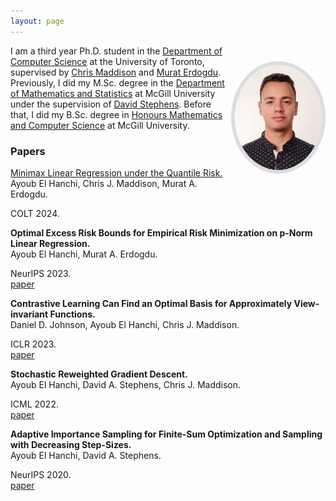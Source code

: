```yaml
---
layout: page
---
```

<img style="float: right;
    margin-top: 25px;
    margin-bottom: 35px;
    max-width: 30%;
    border: 6px solid #ddd;
    border-radius: 50%;
    box-sizing: border-box;"
    src="files/picture_3.png">

I am a third year Ph.D. student in the [Department of Computer Science](https://web.cs.toronto.edu/) at the University of Toronto, supervised by [Chris Maddison](https://www.cs.toronto.edu/~cmaddis/) and [Murat Erdogdu](https://www.cs.toronto.edu/~erdogdu/). Previously, I did my M.Sc. degree in the [Department of Mathematics and Statistics](https://www.mcgill.ca/mathstat/) at McGill University under the supervision of [David Stephens](https://www.math.mcgill.ca/dstephens/). Before that, I did my B.Sc. degree in
[Honours Mathematics and Computer Science](https://www.mcgill.ca/mathstat/undergraduate/programs/b-sc/joint-honours-mathematics-and-computer-science-b-sc) at McGill University.


<!---[Resume](files/resume.pdf) / [Google Scholar](https://scholar.google.com/citations?user=5ZzcGmgAAAAJ&hl=en&oi=ao)-->


### Papers ###

[Minimax Linear Regression under the Quantile Risk.](files/paper_5.pdf)  
Ayoub El Hanchi, Chris J. Maddison, Murat A. Erdogdu.  
<!---*Conference on Learning Theory, 2024.*  -->
COLT 2024.  
<!---[paper](files/paper_5.pdf)-->

**Optimal Excess Risk Bounds for Empirical Risk Minimization on p-Norm Linear Regression.**  
Ayoub El Hanchi, Murat A. Erdogdu.  
<!---*Conference on Neural Information Processing Systems, 2023.*  -->
NeurIPS 2023.  
[paper](files/paper_4.pdf)

**Contrastive Learning Can Find an Optimal Basis for Approximately View-invariant Functions.**  
Daniel D. Johnson, Ayoub El Hanchi, Chris J. Maddison.  
<!---*International Conference on Learning Representations, 2023.*  -->
ICLR 2023.  
[paper](files/paper_3.pdf)

**Stochastic Reweighted Gradient Descent.**  
Ayoub El Hanchi, David A. Stephens, Chris J. Maddison.  
<!---*International Conference on Machine Learning, 2022.*  -->
ICML 2022.  
[paper](files/paper_2.pdf)

**Adaptive Importance Sampling for Finite-Sum Optimization and Sampling with Decreasing Step-Sizes.**  
Ayoub El Hanchi, David A. Stephens.  
<!---*Conference on Neural Information Processing Systems, 2020.*  -->
NeurIPS 2020.  
[paper](files/paper_1.pdf) <!---| [slides](files/presentation_1.pdf) | [poster](files/poster_1.pdf)-->

<!---
### Notes ###



**A Lyapunov Analysis of Loopless SARAH.**  
Ayoub El Hanchi  
[paper](files/paper_2.pdf)

### Thesis ###
**Large Scale Optimization and Sampling for Machine Learning and Statistics.**  
M.Sc. in Mathematics and Statistics, McGill University, May 2021.  
[thesis](files/thesis_1.pdf)
-->

<!---
### Software ###
**TorchVr (in progress)**  
A PyTorch library providing PyTorch modules and samplers that produce efficient gradient estimators to accelerate training of large scale models.  
All samplers are written in C++ using an efficient tree implementation for increased performance.
The C++ code is then exposed to python
using [pybind11](https://github.com/pybind/pybind11).  
<a href="files/code_1.zip">source

### Old Reports  ###
+ *Langevin Diffusion as Gradient Flow in Wasserstein Space.*  
<a href="files/report_4.pdf">report</a>
+ *Scaling up MCMC for Bayesian inference using adaptive data subsampling.*  
<a href="files/report_3.pdf">report</a> \|
<a href="files/presentation_4.pdf">slides</a>
+ *Statistical learning under a non-iid data generating process.*  
<a href="files/report_2.pdf">report</a>
-->
